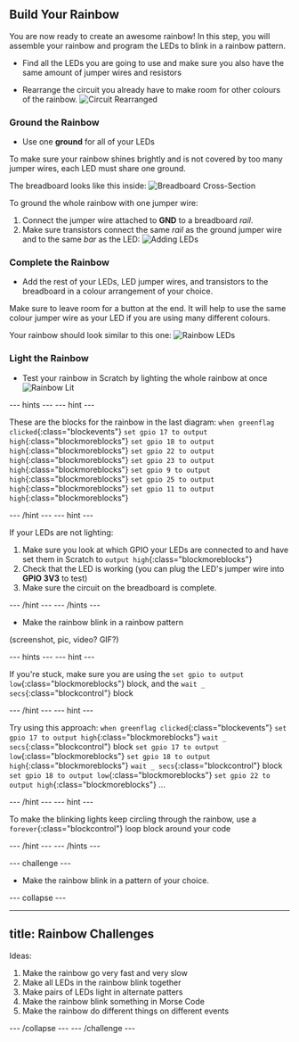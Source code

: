 ## Build Your Rainbow

You are now ready to create an awesome rainbow! In this step, you will assemble your rainbow and program the LEDs to blink in a rainbow pattern.


+ Find all the LEDs you are going to use and make sure you also have the same amount of jumper wires and resistors

+ Rearrange the circuit you already have to make room for other colours of the rainbow.
![Circuit Rearranged](images/oneled.png)


### Ground the Rainbow

+ Use one **ground** for all of your LEDs

To make sure your rainbow shines brightly and is not covered by too many jumper wires, each LED must share one ground.

The breadboard looks like this inside:
![Breadboard Cross-Section](images/breadboardxsection.png)

To ground the whole rainbow with one jumper wire:
1) Connect the jumper wire attached to **GND** to a breadboard *rail*.
2) Make sure transistors connect the same *rail* as the ground jumper wire and to the same *bar* as the LED:
![Adding LEDs](images/twoleds.png)


### Complete the Rainbow

+ Add the rest of your LEDs, LED jumper wires, and transistors to the breadboard in a colour arrangement of your choice.

Make sure to leave room for a button at the end.
It will help to use the same colour jumper wire as your LED if you are using many different colours.

Your rainbow should look similar to this one:
![Rainbow LEDs](images/rainbowleds.png)


### Light the Rainbow

+ Test your rainbow in Scratch by lighting the whole rainbow at once
![Rainbow Lit](images/rainbowlit.png)


--- hints ---
--- hint ---

These are the blocks for the rainbow in the last diagram:
`when greenflag clicked`{:class="blockevents"}
`set gpio 17 to output high`{:class="blockmoreblocks"}
`set gpio 18 to output high`{:class="blockmoreblocks"}
`set gpio 22 to output high`{:class="blockmoreblocks"}
`set gpio 23 to output high`{:class="blockmoreblocks"}
`set gpio 9 to output high`{:class="blockmoreblocks"}
`set gpio 25 to output high`{:class="blockmoreblocks"}
`set gpio 11 to output high`{:class="blockmoreblocks"}

--- /hint ---
--- hint ---

If your LEDs are not lighting:

1) Make sure you look at which GPIO your LEDs are connected to and have set them in Scratch to `output high`{:class="blockmoreblocks"}
2) Check that the LED is working (you can plug the LED's jumper wire into **GPIO 3V3** to test)
3) Make sure the circuit on the breadboard is complete.

--- /hint ---
--- /hints ---

+ Make the rainbow blink in a rainbow pattern

(screenshot, pic, video? GIF?)

--- hints ---
--- hint ---

If you're stuck, make sure you are using the
`set gpio to output low`{:class="blockmoreblocks"} block, and the
`wait _ secs`{:class="blockcontrol"} block

--- /hint ---
--- hint ---

Try using this approach:
`when greenflag clicked`{:class="blockevents"}
`set gpio 17 to output high`{:class="blockmoreblocks"}
`wait _ secs`{:class="blockcontrol"} block
`set gpio 17 to output low`{:class="blockmoreblocks"}
`set gpio 18 to output high`{:class="blockmoreblocks"}
`wait _ secs`{:class="blockcontrol"} block
`set gpio 18 to output low`{:class="blockmoreblocks"}
`set gpio 22 to output high`{:class="blockmoreblocks"}
...

--- /hint ---
--- hint ---

To make the blinking lights keep circling through the rainbow, use a `forever`{:class="blockcontrol"} loop block around your code

--- /hint ---
--- /hints ---

--- challenge ---

+ Make the rainbow blink in a pattern of your choice.

--- collapse ---

---
title: Rainbow Challenges
---

Ideas:
  1) Make the rainbow go very fast and very slow
  2) Make all LEDs in the rainbow blink together
  3) Make pairs of LEDs light in alternate patters
  4) Make the rainbow blink something in Morse Code
  5) Make the rainbow do different things on different events

--- /collapse ---
--- /challenge ---
